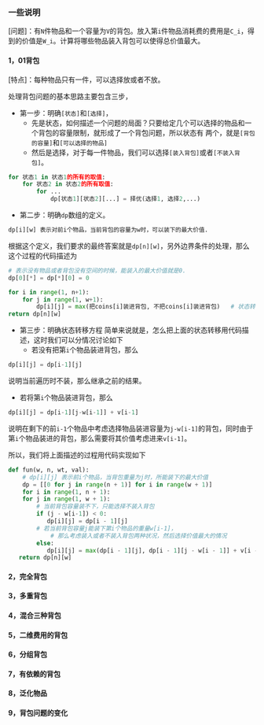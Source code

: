 ### 一些说明
[问题]：有`N`件物品和一个容量为`V`的背包。放入第`i`件物品消耗费的费用是`C_i`，得到的价值是`W_i`。计算将哪些物品装入背包可以使得总价值最大。   


#### 1，01背包
[特点]：每种物品只有一件，可以选择放或者不放。

处理背包问题的基本思路主要包含三步，
* 第一步：明确`[状态]`和`[选择]`，
  * 先是状态，如何描述一个问题的局面？只要给定几个可以选择的物品和一个背包的容量限制，就形成了一个背包问题，所以状态有
  两个，就是`[背包的容量]`和`[可以选择的物品]`
  * 然后是选择，对于每一件物品，我们可以选择`[装入背包]`或者`[不装入背包]`。
```python
for 状态1 in 状态1的所有的取值:
    for 状态2 in 状态2的所有取值:
        for ...
            dp[状态1][状态2][...] = 择优(选择1, 选择2,...)
```

* 第二步：明确`dp`数组的定义。
```python
dp[i][w] 表示对前i个物品，当前背包的容量为w时，可以装下的最大价值.
```
根据这个定义，我们要求的最终答案就是`dp[n][w]`，另外边界条件的处理，那么这个过程的代码描述为
```python
# 表示没有物品或者背包没有空间的时候，能装入的最大价值就是0.
dp[0][*] = dp[*][0] = 0

for i in range(1, n+1):
    for j in range(1, w+1):
        dp[i][j] = max(把coins[i]装进背包, 不把coins[i]装进背包)   # 状态转移
return dp[n][w]      
```

* 第三步：明确状态转移方程
简单来说就是，怎么把上面的状态转移用代码描述，这时我们可以分情况讨论如下
  * 若没有把第`i`个物品装进背包，那么
```python
dp[i][j] = dp[i-1][j]
```
  说明当前遍历时不装，那么继承之前的结果。
  * 若将第`i`个物品装进背包，那么
```python
dp[i][j] = dp[i-1][j-w[i-1]] + v[i-1]
```
  说明在剩下的前`i-1`个物品中考虑选择物品装进容量为`j-w[i-1]`的背包，同时由于第`i`个物品装进的背包，那么需要将其价值考虑进来`v[i-1]`。
  
所以，我们将上面描述的过程用代码实现如下
```python
def fun(w, n, wt, val):
    # dp[i][j] 表示前i个物品，当背包重量为j时，所能装下的最大价值
    dp = [[0 for j in range(n + 1)] for i in range(w + 1)]
    for i in range(1, n + 1):
	for j in range(1, w + 1):
	    # 当前背包容量装不下，只能选择不装入背包
	    if (j - w[i-1]) < 0:
	       dp[i][j] = dp[i - 1][j]
	    # 若当前背包容量j能装下第i个物品的重量w[i-1]，
            # 那么考虑装入或者不装入背包两种状况，然后选择价值最大的情况
	    else:
	       dp[i][j] = max(dp[i - 1][j], dp[i - 1][j - w[i - 1]] + v[i - 1])				
   return dp[n][w]
```
  
#### 2，完全背包


#### 3，多重背包


#### 4，混合三种背包


#### 5，二维费用的背包


#### 6，分组背包



#### 7，有依赖的背包


#### 8，泛化物品


#### 9，背包问题的变化

